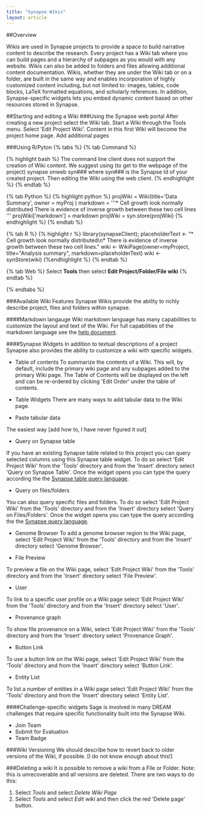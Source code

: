 ```yaml
---
title: "Synapse Wikis"
layout: article
---
```


##Overview

Wikis are used in Synapse projects to provide a space to build narrative content to describe the research. Every project has a Wiki tab where you can build pages and a hierarchy of subpages as you would with any website. Wikis can also be added to folders and files allowing additional content documentation. Wikis, whether they are under the Wiki tab or on a folder, are built in the same way and enables incorporation of highly customized content including, but not limited to: images, tables, code blocks, LaTeX formatted equations, and scholarly references. In addition, Synapse-specific widgets lets you embed dynamic content based on other resources stored in Synapse.

##Starting and editing a Wiki
###Using the Synapse web portal
After creating a new project select the Wiki tab. Start a Wiki through the Tools menu. Select 'Edit Project Wiki'. Content in this first Wiki will become the project home page. Add additional pages 

###Using R/Pyton
{% tabs %} {% tab Command %}

{% highlight bash %} 
The command line client does not support the creation of Wiki content. We suggest using (to get to the webpage of the project) synapse onweb syn### where syn### is the Synapse Id of your created project. Then editing the Wiki using the web client. {% endhighlight %} {% endtab %}

{% tab Python %} {% highlight python %}
projWiki = Wiki(title='Data Summary', owner = myProj ) markdown = '''* Cell growth look normally distributed
There is evidence of inverse growth between these two cell lines ''' projWiki['markdown'] = markdown projWiki = syn.store(projWiki) 
{% endhighlight %} {% endtab %}

{% tab R %} {% highlight r %} library(synapseClient); 
placeholderText <- "* Cell growth look normally distributed\n* There is evidence of inverse growth between these two cell lines." wiki <- WikiPage(owner=myProject, title="Analysis summary", markdown=placeholderText) wiki <- synStore(wiki) 
{%endhighlight %} {% endtab %}

{% tab Web %} Select **Tools** then select **Edit Project/Folder/File wiki** {% endtab %}

{% endtabs %}

###Available Wiki Features
Synapse Wikis provide the ability to richly describe project, files and folders within synapse.  

####Markdown langauge
Wiki markdown language has many capabilities to customize the layout and text of the Wiki. For full capabilities of the markdown language see the [help document](https://www.synapse.org/#!Wiki:syn2467792/ENTITY).

####Synapse Widgets
In addition to textual descriptions of a project Synapse also provides the ability to customize a wiki with specific widgets.  

 * Table of contents
To summarize the contents of a Wiki. This will, by default, include the primary wiki page and any subpages added to the primary Wiki page. The Table of Contents will be displayed on the left and can be re-ordered by clicking 'Edit Order' under the table of contents. 

 * Table Widgets
 There are many ways to add tabular data to the Wiki page.
  * Paste tabular data
  
  The easiest way [add how to, I have never figured it out]
  
  * Query on Synapse table
  
If you have an existing Synapse table related to this project you can query selected columns using this Synapse table widget.  To do so select 'Edit Project Wiki' from the 'Tools' directory and from the 'Insert' directory select 'Query on Synapse Table'. Once the widget opens you can type the query according the the [Synapse table query language](ISTHEREALINKFORTHIS?). 

  * Query on files/folders

You can also query specific files and folders.  To do so select 'Edit Project Wiki' from the 'Tools' directory and from the 'Insert' directory select 'Query on Files/Folders'. Once the widget opens you can type the query according the the [Synapse query language](). 

 * Genome Browser 
To add a genome browser region to the Wiki page, select 'Edit Project Wiki' from the 'Tools' directory and from the 'Insert' directory select 'Genome Browser'. 
 
 * File Preview

To preview a file on the Wiki page, select 'Edit Project Wiki' from the 'Tools' directory and from the 'Insert' directory select 'File Preview'. 

 * User

To link to a specific user profile on a Wiki page select 'Edit Project Wiki' from the 'Tools' directory and from the 'Insert' directory select 'User'. 

* Provenance graph

To show file provenance on a Wiki, select 'Edit Project Wiki' from the 'Tools' directory and from the 'Insert' directory select 'Provenance Graph'. 

 * Button Link

To use a button link on the Wiki page, select 'Edit Project Wiki' from the 'Tools' directory and from the 'Insert' directory select 'Button Link'. 

 * Entity List
 
To list a number of entities in a Wiki page select 'Edit Project Wiki' from the 'Tools' directory and from the 'Insert' directory select 'Entity List'. 

####Challenge-specific widgets
Sage is involved in many DREAM challenges that require specific functionality built into the Synapse Wiki. 
  * Join Team
  * Submit for Evaluation
  * Team Badge

###Wiki Versioning
We should describe how to revert back to older versions of the Wiki, if possible.  [I do not know enough about this!]

###Deleting a wiki
It is possible to remove a wiki from a File or Folder. Note: this is unrecoverable and all versions are deleted.  There are two ways to do this:
1. Select *Tools* and select *Delete Wiki Page*
2. Select *Tools* and select *Edit wiki* and then click the red 'Delete page' button.

